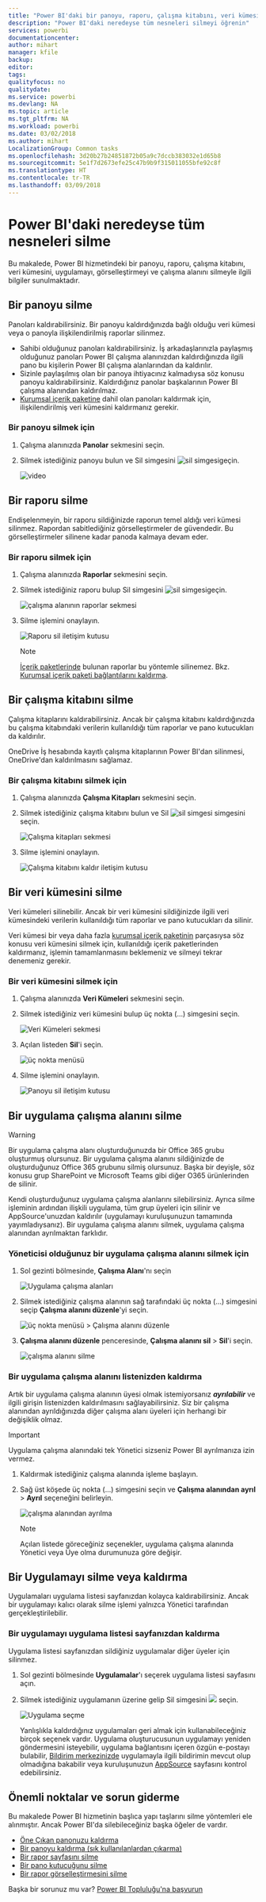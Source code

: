 ```yaml
---
title: "Power BI'daki bir panoyu, raporu, çalışma kitabını, veri kümesini veya çalışma alanını silme"
description: "Power BI'daki neredeyse tüm nesneleri silmeyi öğrenin"
services: powerbi
documentationcenter: 
author: mihart
manager: kfile
backup: 
editor: 
tags: 
qualityfocus: no
qualitydate: 
ms.service: powerbi
ms.devlang: NA
ms.topic: article
ms.tgt_pltfrm: NA
ms.workload: powerbi
ms.date: 03/02/2018
ms.author: mihart
LocalizationGroup: Common tasks
ms.openlocfilehash: 3d20b27b24851872b05a9c7dccb383032e1d65b8
ms.sourcegitcommit: 5e1f7d2673efe25c47b9b9f315011055bfe92c8f
ms.translationtype: HT
ms.contentlocale: tr-TR
ms.lasthandoff: 03/09/2018
---
```

# <a name="delete-almost-anything-in-power-bi-service"></a>Power BI'daki neredeyse tüm nesneleri silme
Bu makalede, Power BI hizmetindeki bir panoyu, raporu, çalışma kitabını, veri kümesini, uygulamayı, görselleştirmeyi ve çalışma alanını silmeyle ilgili bilgiler sunulmaktadır.

## <a name="delete-a-dashboard"></a>Bir panoyu silme
Panoları kaldırabilirsiniz. Bir panoyu kaldırdığınızda bağlı olduğu veri kümesi veya o panoyla ilişkilendirilmiş raporlar silinmez.

* Sahibi olduğunuz panoları kaldırabilirsiniz. İş arkadaşlarınızla paylaşmış olduğunuz panoları Power BI çalışma alanınızdan kaldırdığınızda ilgili pano bu kişilerin Power BI çalışma alanlarından da kaldırılır.
* Sizinle paylaşılmış olan bir panoya ihtiyacınız kalmadıysa söz konusu panoyu kaldırabilirsiniz.  Kaldırdığınız panolar başkalarının Power BI çalışma alanından kaldırılmaz.
* [Kurumsal içerik paketine](service-organizational-content-pack-disconnect.md) dahil olan panoları kaldırmak için, ilişkilendirilmiş veri kümesini kaldırmanız gerekir.

### <a name="to-delete-a-dashboard"></a>Bir panoyu silmek için
1. Çalışma alanınızda **Panolar** sekmesini seçin.
2. Silmek istediğiniz panoyu bulun ve Sil simgesini ![sil simgesi](media/service-delete/power-bi-delete-icon.png)geçin.

    ![video](media/service-delete/power-bi-delete-dash.gif)

## <a name="delete-a-report"></a>Bir raporu silme
Endişelenmeyin, bir raporu sildiğinizde raporun temel aldığı veri kümesi silinmez.  Rapordan sabitlediğiniz görselleştirmeler de güvendedir. Bu görselleştirmeler silinene kadar panoda kalmaya devam eder.

### <a name="to-delete-a-report"></a>Bir raporu silmek için
1. Çalışma alanınızda **Raporlar** sekmesini seçin.
2. Silmek istediğiniz raporu bulup Sil simgesini   ![sil simgesi](media/service-delete/power-bi-delete-icon.png)geçin.   

    ![çalışma alanının raporlar sekmesi](media/service-delete/power-bi-delete-reportnew.png)
3. Silme işlemini onaylayın.

   ![Raporu sil iletişim kutusu](media/service-delete/power-bi-delete-report.png)

   > [!NOTE]
   > [İçerik paketlerinde](service-organizational-content-pack-introduction.md) bulunan raporlar bu yöntemle silinemez.  Bkz. [Kurumsal içerik paketi bağlantılarını kaldırma](service-organizational-content-pack-disconnect.md).
   >
   >

## <a name="delete-a-workbook"></a>Bir çalışma kitabını silme
Çalışma kitaplarını kaldırabilirsiniz. Ancak bir çalışma kitabını kaldırdığınızda bu çalışma kitabındaki verilerin kullanıldığı tüm raporlar ve pano kutucukları da kaldırılır.

OneDrive İş hesabında kayıtlı çalışma kitaplarının Power BI'dan silinmesi, OneDrive'dan kaldırılmasını sağlamaz.

### <a name="to-delete-a-workbook"></a>Bir çalışma kitabını silmek için
1. Çalışma alanınızda **Çalışma Kitapları** sekmesini seçin.
2. Silmek istediğiniz çalışma kitabını bulun ve Sil ![sil simgesi](media/service-delete/power-bi-delete-report2.png) simgesini seçin.

    ![Çalışma kitapları sekmesi](media/service-delete/power-bi-delete-workbooknew.png)
3. Silme işlemini onaylayın.

   ![Çalışma kitabını kaldır iletişim kutusu](media/service-delete/power-bi-delete-confirm.png)

## <a name="delete-a-dataset"></a>Bir veri kümesini silme
Veri kümeleri silinebilir. Ancak bir veri kümesini sildiğinizde ilgili veri kümesindeki verilerin kullanıldığı tüm raporlar ve pano kutucukları da silinir.

Veri kümesi bir veya daha fazla [kurumsal içerik paketinin](service-organizational-content-pack-disconnect.md) parçasıysa söz konusu veri kümesini silmek için, kullanıldığı içerik paketlerinden kaldırmanız, işlemin tamamlanmasını beklemeniz ve silmeyi tekrar denemeniz gerekir.

### <a name="to-delete-a-dataset"></a>Bir veri kümesini silmek için
1. Çalışma alanınızda **Veri Kümeleri** sekmesini seçin.
2. Silmek istediğiniz veri kümesini bulup üç nokta (...) simgesini seçin.  

    ![Veri Kümeleri sekmesi](media/service-delete/power-bi-delete-datasetnew.png)
3. Açılan listeden **Sil**'i seçin.

   ![üç nokta menüsü](media/service-delete/power-bi-delete-datasetnew2.png)
4. Silme işlemini onaylayın.

   ![Panoyu sil iletişim kutusu](media/service-delete/power-bi-delete-dataset-confirm.png)

## <a name="delete-an-app-workspace"></a>Bir uygulama çalışma alanını silme
> [!WARNING]
> Bir uygulama çalışma alanı oluşturduğunuzda bir Office 365 grubu oluşturmuş olursunuz. Bir uygulama çalışma alanını sildiğinizde de oluşturduğunuz Office 365 grubunu silmiş olursunuz. Başka bir deyişle, söz konusu grup SharePoint ve Microsoft Teams gibi diğer O365 ürünlerinden de silinir.
>
>

Kendi oluşturduğunuz uygulama çalışma alanlarını silebilirsiniz. Ayrıca silme işleminin ardından ilişkili uygulama, tüm grup üyeleri için silinir ve AppSource'unuzdan kaldırılır (uygulamayı kuruluşunuzun tamamında yayımladıysanız). Bir uygulama çalışma alanını silmek, uygulama çalışma alanından ayrılmaktan farklıdır.

### <a name="to-delete-an-app-workspace---if-you-are-an-admin"></a>Yöneticisi olduğunuz bir uygulama çalışma alanını silmek için
1. Sol gezinti bölmesinde, **Çalışma Alanı**'nı seçin

    ![Uygulama çalışma alanları](media/service-delete/power-bi-delete-workspace.png)
2. Silmek istediğiniz çalışma alanının sağ tarafındaki üç nokta (...) simgesini seçip **Çalışma alanını düzenle**'yi seçin.

   ![üç nokta menüsü > Çalışma alanını düzenle](media/service-delete/power-bi-edit-workspace.png)
3. **Çalışma alanını düzenle** penceresinde, **Çalışma alanını sil** > **Sil**'i seçin.

    ![çalışma alanını silme](media/service-delete/power-bi-delete-workspace2.png)

### <a name="to-remove-an-app-workspace-from-your-list"></a>Bir uygulama çalışma alanını listenizden kaldırma
Artık bir uygulama çalışma alanının üyesi olmak istemiyorsanız ***ayrılabilir*** ve ilgili girişin listenizden kaldırılmasını sağlayabilirsiniz. Siz bir çalışma alanından ayrıldığınızda diğer çalışma alanı üyeleri için herhangi bir değişiklik olmaz.  

> [!IMPORTANT]
> Uygulama çalışma alanındaki tek Yönetici sizseniz Power BI ayrılmanıza izin vermez.
>
>

1. Kaldırmak istediğiniz çalışma alanında işleme başlayın.
2. Sağ üst köşede üç nokta (...) simgesini seçin ve **Çalışma alanından ayrıl** > **Ayrıl** seçeneğini belirleyin.

      ![çalışma alanından ayrılma](media/service-delete/power-bi-leave-workspace.png)

   > [!NOTE]
   > Açılan listede göreceğiniz seçenekler, uygulama çalışma alanında Yönetici veya Üye olma durumunuza göre değişir.
   >
   >

## <a name="delete-or-remove-an-app"></a>Bir Uygulamayı silme veya kaldırma
Uygulamaları uygulama listesi sayfanızdan kolayca kaldırabilirsiniz. Ancak bir uygulamayı kalıcı olarak silme işlemi yalnızca Yönetici tarafından gerçekleştirilebilir.

### <a name="remove-an-app-from-your-app-list-page"></a>Bir uygulamayı uygulama listesi sayfanızdan kaldırma
Uygulama listesi sayfanızdan sildiğiniz uygulamalar diğer üyeler için silinmez.

1. Sol gezinti bölmesinde **Uygulamalar**'ı seçerek uygulama listesi sayfasını açın.
2. Silmek istediğiniz uygulamanın üzerine gelip Sil simgesini ![](media/service-delete/power-bi-delete-report2.png) seçin.

   ![Uygulama seçme](media/service-delete/power-bi-delete-app.png)

   Yanlışlıkla kaldırdığınız uygulamaları geri almak için kullanabileceğiniz birçok seçenek vardır.  Uygulama oluşturucusunun uygulamayı yeniden göndermesini isteyebilir, uygulama bağlantısını içeren özgün e-postayı bulabilir, [Bildirim merkezinizde](service-notification-center.md) uygulamayla ilgili bildirimin mevcut olup olmadığına bakabilir veya kuruluşunuzun [AppSource](service-install-use-apps.md) sayfasını kontrol edebilirsiniz.

## <a name="considerations-and-troubleshooting"></a>Önemli noktalar ve sorun giderme
Bu makalede Power BI hizmetinin başlıca yapı taşlarını silme yöntemleri ele alınmıştır. Ancak Power BI'da silebileceğiniz başka öğeler de vardır.  

* [Öne Çıkan panonuzu kaldırma](service-dashboard-featured.md#change-the-featured-dashboard)
* [Bir panoyu kaldırma (sık kullanılanlardan çıkarma)](service-dashboard-favorite.md)
* [Bir rapor sayfasını silme](service-delete.md)
* [Bir pano kutucuğunu silme](service-dashboard-edit-tile.md)
* [Bir rapor görselleştirmesini silme](service-delete.md)

Başka bir sorunuz mu var? [Power BI Topluluğu'na başvurun](http://community.powerbi.com/)
